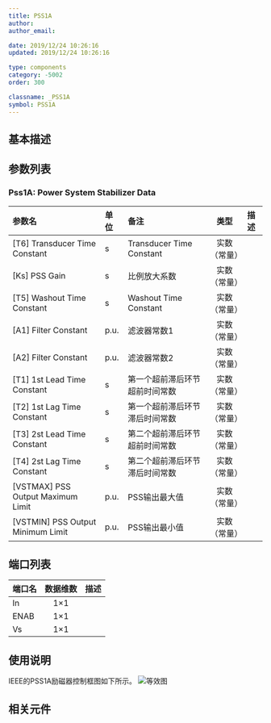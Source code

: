```yaml
---
title: PSS1A
author:
author_email:

date: 2019/12/24 10:26:16
updated: 2019/12/24 10:26:16

type: components
category: -5002
order: 300

classname: _PSS1A
symbol: PSS1A
---
```


## 基本描述



## 参数列表
### Pss1A: Power System Stabilizer Data
| 参数名 | 单位 | 备注 | 类型 | 描述 |
| :--- | :--- | :--- | :--: | :--- |
| \[T6\] Transducer Time Constant | s | Transducer Time Constant | 实数（常量） |  |
| \[Ks\] PSS Gain | s | 比例放大系数 | 实数（常量） |  |
| \[T5\] Washout Time Constant | s | Washout Time Constant | 实数（常量） |  |
| \[A1\] Filter Constant | p.u. | 滤波器常数1 | 实数（常量） |  |
| \[A2\] Filter Constant | p.u. | 滤波器常数2 | 实数（常量） |  |
| \[T1\] 1st Lead Time Constant | s | 第一个超前滞后环节超前时间常数 | 实数（常量） |  |
| \[T2\] 1st Lag Time Constant | s | 第一个超前滞后环节滞后时间常数 | 实数（常量） |  |
| \[T3\] 2st Lead Time Constant | s | 第二个超前滞后环节超前时间常数 | 实数（常量） |  |
| \[T4\] 2st Lag Time Constant | s | 第二个超前滞后环节滞后时间常数 | 实数（常量） |  |
| \[VSTMAX\] PSS Output Maximum Limit | p.u. | PSS输出最大值 | 实数（常量） |  |
| \[VSTMIN\] PSS Output Minimum Limit | p.u. | PSS输出最小值 | 实数（常量） |  |


## 端口列表

| 端口名 | 数据维数 | 描述 |
| :--- | :--:  | :--- |
| In | 1×1 | |
| ENAB | 1×1 | |
| Vs | 1×1 | |

## 使用说明
IEEE的PSS1A励磁器控制框图如下所示。
![等效图](comp_PSSs/PSS1A.png)

## 相关元件

